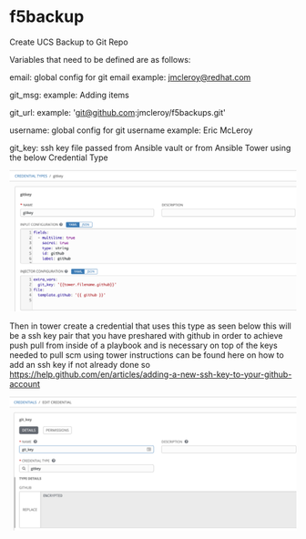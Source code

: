 # f5backup
Create UCS Backup to Git Repo

Variables that need to be defined are as follows: 


email: global config for git email example: jmcleroy@redhat.com

git_msg: example: Adding items

git_url: example: 'git@github.com:jmcleroy/f5backups.git'

username: global config for git username example: Eric McLeroy

git_key: ssh key file passed from Ansible vault or from Ansible Tower using the below Credential Type

![credential](credential.png)

Then in tower create a credential that uses this type as seen below this will be a ssh key pair that you have preshared
with github in order to achieve push pull from inside of a playbook and is necessary on top of the keys needed to pull scm 
using tower instructions can be found here on how to add an ssh key if not already done so https://help.github.com/en/articles/adding-a-new-ssh-key-to-your-github-account

![credentials](credentials.png)

